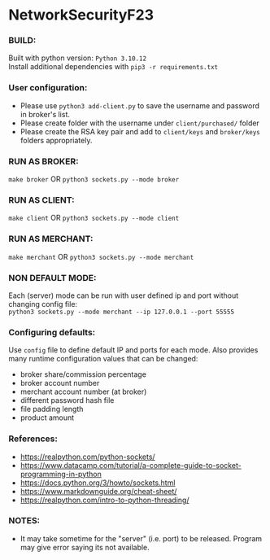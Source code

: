 # NetworkSecurityF23
  
### BUILD:  
Built with python version: `Python 3.10.12`  
Install additional dependencies with `pip3 -r requirements.txt`  

### User configuration:  
- Please use `python3 add-client.py` to save the username and password in broker's list.  
- Please create folder with the username under `client/purchased/` folder   
- Please create the RSA key pair and add to `client/keys` and `broker/keys` folders appropriately.  
  
### RUN AS BROKER:  
`make broker` OR `python3 sockets.py --mode broker`  
  
### RUN AS CLIENT:  
`make client` OR `python3 sockets.py --mode client`  
  
### RUN AS MERCHANT:  
`make merchant` OR `python3 sockets.py --mode merchant`  
  
### NON DEFAULT MODE:  
Each (server) mode can be run with user defined ip and port without changing config file:  
`python3 sockets.py --mode merchant --ip 127.0.0.1 --port 55555`  

### Configuring defaults:  
Use `config` file to define default IP and ports for each mode. Also provides many runtime configuration values that can be changed:    
- broker share/commission percentage
- broker account number
- merchant account number (at broker)
- different password hash file
- file padding length
- product amount

  
### References:  
- https://realpython.com/python-sockets/
- https://www.datacamp.com/tutorial/a-complete-guide-to-socket-programming-in-python
- https://docs.python.org/3/howto/sockets.html
- https://www.markdownguide.org/cheat-sheet/
- https://realpython.com/intro-to-python-threading/
    
### NOTES:
- It may take sometime for the "server" (i.e. port) to be released. Program may give error saying its not available.
  
